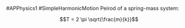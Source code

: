 #APPhysics1 #SimpleHarmonicMotion 
Peirod of a spring-mass system: 

$$T = 2 \pi \sqrt{\frac{m}{k}}$$
 
